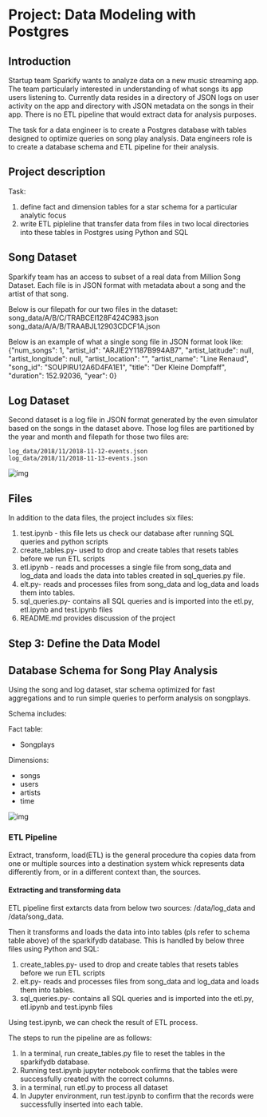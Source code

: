  # Project: Data Modeling with Postgres


## Introduction
Startup team Sparkify wants to analyze data on a new music streaming app. The team particularly interested in understanding of what songs its app users listening to. Currently data resides in a directory of JSON logs on user activity on the app and directory with JSON metadata on the songs in their app. There is no ETL pipeline that would extract data for analysis purposes.

The task for a data engineer is to create a Postgres database with tables designed to optimize queries on song play analysis. Data engineers role is to create a database schema and ETL pipeline for their analysis. 


## Project description

Task: 
1) define fact and dimension tables for a star schema for a particular analytic focus
2) write ETL pipleline that transfer data from files in two local directories into these tables in Postgres using Python and SQL 

## Song Dataset
Sparkify team has an access to subset of a real data from Million Song Dataset. Each file is in JSON format with metadata about a song and the artist of that song. 

Below is our filepath for our two files in the dataset: 
    song_data/A/B/C/TRABCEI128F424C983.json
    song_data/A/A/B/TRAABJL12903CDCF1A.json
    
Below is an example of what a single song file in JSON format look like: 
    {"num_songs": 1, "artist_id": "ARJIE2Y1187B994AB7", "artist_latitude": null, "artist_longitude": null, "artist_location": "", "artist_name": "Line Renaud", "song_id": "SOUPIRU12A6D4FA1E1", "title": "Der Kleine Dompfaff", "duration": 152.92036, "year": 0}

## Log Dataset
Second dataset is a log file in JSON format generated by the even simulator based on the songs in the dataset above. Those log files are partitioned by the year and month and filepath for those two files are: 

    log_data/2018/11/2018-11-12-events.json
    log_data/2018/11/2018-11-13-events.json
    
![img](/posts\data-engineering\log_data.png)


## Files

In addition to the data files, the project includes six files: 
1. test.ipynb - this file lets us check our database after running SQL queries and python scripts
2. create_tables.py- used to drop and create tables that resets tables before we run ETL scripts
3. etl.ipynb - reads and processes a single file from song_data and log_data and loads the data into tables created in sql_queries.py file. 
4. elt.py- reads and processes files from song_data and log_data and loads them into tables. 
5. sql_queries.py- contains all SQL queries and is imported into the etl.py, etl.ipynb and test.ipynb files
6. README.md provides discussion of the project




## Step 3: Define the Data Model

## Database Schema for Song Play Analysis 
Using the song and log dataset, star schema optimized for fast aggregations and to run simple queries to perform analysis on songplays. 

Schema includes: 

Fact table: 
- Songplays

Dimensions: 
- songs
- users
- artists
- time

![img](/posts\data-engineering\star_schema.png)

### ETL Pipeline

Extract, transform, load(ETL) is the general procedure tha copies data from one or multiple sources into a destination system whick represents data differently from, or in a different context than, the sources. 

#### Extracting and transforming data

ETL pipeline first extarcts data from below two sources: 
/data/log_data and
/data/song_data.

Then it transforms and loads the data into into tables (pls refer to schema table above) of the sparkifydb database. This is handled by below three files using Python and SQL: 

1. create_tables.py- used to drop and create tables that resets tables before we run ETL scripts
2. elt.py- reads and processes files from song_data and log_data and loads them into tables. 
3. sql_queries.py- contains all SQL queries and is imported into the etl.py, etl.ipynb and test.ipynb files

Using test.ipynb, we can check the result of ETL process. 

The steps to run the pipeline are as follows: 
1. In a terminal, run create_tables.py file to reset the tables in the sparkifydb database. 
2. Running test.ipynb jupyter notebook confirms that the tables were successfully created with the correct columns. 
3. in a terminal, run etl.py to process all dataset
4. In Jupyter environment, run test.ipynb to confirm that the records were successfully inserted into each table. 


